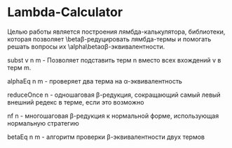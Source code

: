 # Lambda-Calculator

Целью работы является построения лямбда-калькулятора, библиотеки, которая позволяет \betaβ-редуцировать лямбда-термы и помогать решать вопросы их \alpha\betaαβ-эквивалентности.

subst v n m - Позволяет подставить терм n вместо всех вхождений v в терм m.

alphaEq n m - проверяет два терма на α-эквивалентность

reduceOnce n - одношаговая β-редукция, сокращающий самый левый внешний редекс в терме, если это возможно

nf n - многошаговая β-редукция к нормальной форме, использующая нормальную стратегию

betaEq n m - алгоритм проверки β-эквивалентности двух термов
